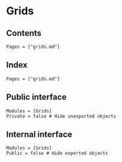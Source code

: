 # Grids

## Contents
```@contents
Pages = ["grids.md"]
```

## Index
```@index
Pages = ["grids.md"]
```

## Public interface
```@autodocs
Modules = [Grids]
Private = false # Hide unexported objects
```

## Internal interface
```@autodocs
Modules = [Grids]
Public = false # Hide exported objects
```
